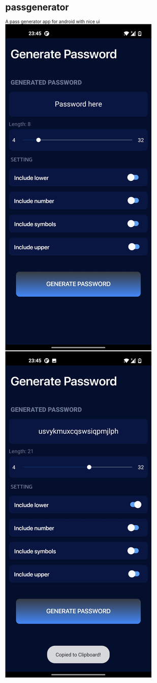 # passgenerator
A pass generator app for android with nice ui
![Image](/06e6fb11a76c5132087d.jpg?raw=true "Image")
![Image](/f8b2a044fc390a675328.jpg?raw=true "Image")
